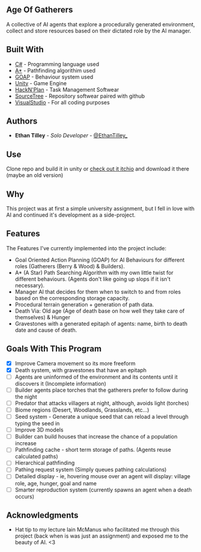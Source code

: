 ## Age Of Gatherers
A collective of AI agents that explore a procedurally generated environment, collect and store resources based on their dictated role by the AI manager.

## Built With

* [C#](https://docs.microsoft.com/en-us/dotnet/csharp/) - Programming language used
* [A*](https://en.wikipedia.org/wiki/A*_search_algorithm) - Pathfinding algorithim used
* [GOAP](https://medium.com/@vedantchaudhari/goal-oriented-action-planning-34035ed40d0b) - Behaviour system used
* [Unity](http://www.unity.com/) - Game Engine 
* [HackN'Plan](https://hacknplan.com/) - Task Management Softwear
* [SourceTree](https://www.sourcetreeapp.com/) - Repository softwear paired with github
* [VisualStudio](https://visualstudio.microsoft.com/) - For all coding purposes

## Authors

* **Ethan Tilley** - *Solo Developer* - [@EthanTilley_](https://twitter.com/EthanTilley_)

## Use

Clone repo and build it in unity or [check out it itchio](https://ethantilley.itch.io/creaturefeature) and download it there (maybe an old version)

## Why

This project was at first a simple university assignment, but I fell in love with AI and continued it's development as a side-project.

## Features
The Features I've currently implemented into the project include:
*  Goal Oriented Action Planning (GOAP) for AI Behaviours for different roles (Gatherers (Berry & Wood) & Builders).
* A* (A Star) Path Searching Algorithm with my own little twist for different behaviours. (Agents don't like going up slops if it isn't necessary).
* Manager AI that decides for them when to switch to and from roles based on the corresponding storage capacity.
* Procedural terrain generation + generation of path data.
* Death Via: Old age (Age of death base on how well they take care of themselves) & Hunger
* Gravestones with a generated epitaph of agents: name, birth to death date and cause of death.

## Goals With This Program
- [X] Improve Camera movement so its more freeform
- [X] Death system, with gravestones that have an epitaph
- [ ] Agents are uninformed of the environment and its contents until it discovers it (Incomplete information)
- [ ] Builder agents place torches that the gatherers prefer to follow during the night
- [ ] Predator that attacks villagers at night, although, avoids light (torches)
- [ ] Biome regions (Desert, Woodlands, Grasslands, etc...)
- [ ] Seed system - Generate a unique seed that can reload a level through typing the seed in
- [ ] Improve 3D models
- [ ] Builder can build houses that increase the chance of a population increase
- [ ] Pathfinding cache - short term storage of paths. (Agents reuse calculated paths)
- [ ] Hierarchical pathfinding
- [ ] Pathing request system (Simply queues pathing calculations)
- [ ] Detailed display - ie, hovering mouse over an agent will display: village role, age, hunger, goal and name
- [ ] Smarter reproduction system (currently spawns an agent when a death occurs)

## Acknowledgments

* Hat tip to my lecture Iain McManus who facilitated me through this project (back when is was just an assignment) and exposed me to the beauty of AI. <3


